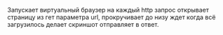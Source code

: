 
Запускает виртуальный браузер на каждый http запрос открывает страницу из гет параметра url, прокручивает до низу ждет когда всё загрузилось делает скриншот отправляет в ответ.

